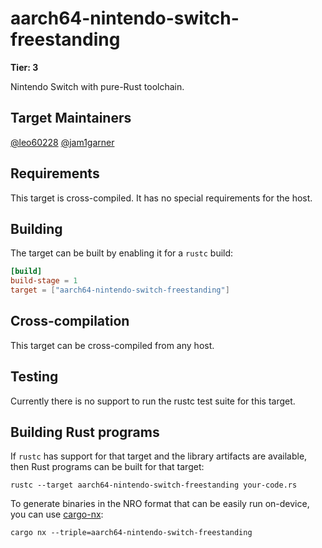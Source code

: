 # aarch64-nintendo-switch-freestanding

**Tier: 3**

Nintendo Switch with pure-Rust toolchain.

## Target Maintainers

[@leo60228](https://github.com/leo60228)
[@jam1garner](https://github.com/jam1garner)

## Requirements

This target is cross-compiled.
It has no special requirements for the host.

## Building

The target can be built by enabling it for a `rustc` build:

```toml
[build]
build-stage = 1
target = ["aarch64-nintendo-switch-freestanding"]
```

## Cross-compilation

This target can be cross-compiled from any host.

## Testing

Currently there is no support to run the rustc test suite for this target.

## Building Rust programs

If `rustc` has support for that target and the library artifacts are available,
then Rust programs can be built for that target:

```text
rustc --target aarch64-nintendo-switch-freestanding your-code.rs
```

To generate binaries in the NRO format that can be easily run on-device, you
can use [cargo-nx](https://github.com/aarch64-switch-rs/cargo-nx):

```text
cargo nx --triple=aarch64-nintendo-switch-freestanding
```
